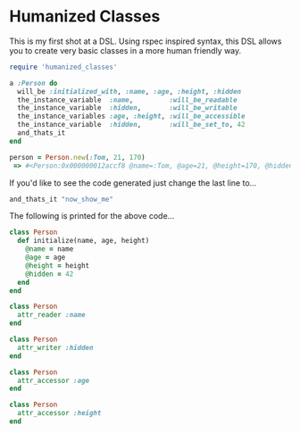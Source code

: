 # Humanized Classes
This is my first shot at a DSL. Using rspec inspired syntax, this DSL allows you to create very basic classes in a more human friendly way.

```ruby
require 'humanized_classes'

a :Person do
  will_be :initialized_with, :name, :age, :height, :hidden
  the_instance_variable  :name,         :will_be_readable
  the_instance_variable  :hidden,       :will_be_writable
  the_instance_variables :age, :height, :will_be_accessible
  the_instance_variable  :hidden,       :will_be_set_to, 42
  and_thats_it
end

person = Person.new(:Tom, 21, 170)
 => #<Person:0x000000012accf8 @name=:Tom, @age=21, @height=170, @hidden=42>
```

If you'd like to see the code generated just change the last line to...
```ruby
and_thats_it "now_show_me"
```

The following is printed for the above code...

```ruby
class Person
  def initialize(name, age, height)
    @name = name
    @age = age
    @height = height
    @hidden = 42
  end
end

class Person
  attr_reader :name
end

class Person
  attr_writer :hidden
end

class Person
  attr_accessor :age
end

class Person
  attr_accessor :height
end

```

